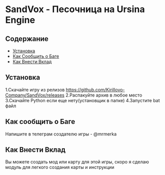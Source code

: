 # SandVox - Песочница на Ursina Engine
## Содержание

* [Установка](#установка)
* [Как Сообщить о Баге](#КакСообщитьОБаге)
* [Как Внести Вклад](#КакВнестиВклад)

## Установка
1.Скачайте игру из релизов https://github.com/Kirillovo-Company/SandVox/releases
2.Распакуйте архив в любое место
3.Скачайте Python если еще нету(установщик в папке)
4.Запустите bat файл

## Как сообщить о Баге
Напишите в телеграм создателю игры - @mrmerka

## Как Внести Вклад
Вы можете создать мод или карту для этой игры, скоро я сделаю модуль для легкого создания карты и инструкции
